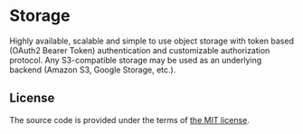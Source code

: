 # Storage

Highly available, scalable and simple to use object storage
with token based (OAuth2 Bearer Token) authentication
and customizable authorization protocol.
Any S3-compatible storage may be used
as an underlying backend (Amazon S3, Google Storage, etc.).



## License

The source code is provided under the terms of [the MIT license][license].

[license]:http://www.opensource.org/licenses/MIT
[travis]:https://travis-ci.com/netology-group/storage?branch=master
[travis-img]:https://travis-ci.com/netology-group/storage.png?branch=master
